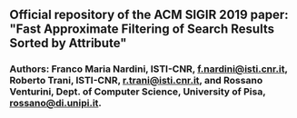 ## Official repository of the ACM SIGIR 2019 paper: "Fast Approximate Filtering of Search Results Sorted by Attribute"

### Authors: Franco Maria Nardini, ISTI-CNR, f.nardini@isti.cnr.it, Roberto Trani, ISTI-CNR, r.trani@isti.cnr.it, and Rossano Venturini, Dept. of Computer Science, University of Pisa, rossano@di.unipi.it.
